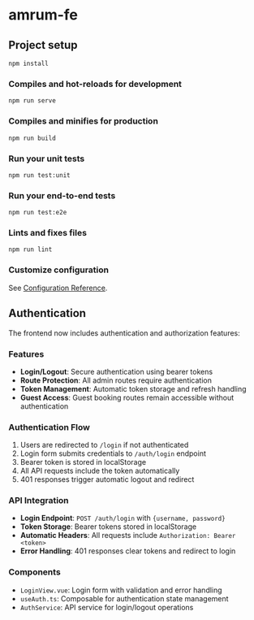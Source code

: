 # amrum-fe

## Project setup
```
npm install
```

### Compiles and hot-reloads for development
```
npm run serve
```

### Compiles and minifies for production
```
npm run build
```

### Run your unit tests
```
npm run test:unit
```

### Run your end-to-end tests
```
npm run test:e2e
```

### Lints and fixes files
```
npm run lint
```

### Customize configuration
See [Configuration Reference](https://cli.vuejs.org/config/).

## Authentication

The frontend now includes authentication and authorization features:

### Features
- **Login/Logout**: Secure authentication using bearer tokens
- **Route Protection**: All admin routes require authentication
- **Token Management**: Automatic token storage and refresh handling
- **Guest Access**: Guest booking routes remain accessible without authentication

### Authentication Flow
1. Users are redirected to `/login` if not authenticated
2. Login form submits credentials to `/auth/login` endpoint
3. Bearer token is stored in localStorage
4. All API requests include the token automatically
5. 401 responses trigger automatic logout and redirect

### API Integration
- **Login Endpoint**: `POST /auth/login` with `{username, password}`
- **Token Storage**: Bearer tokens stored in localStorage
- **Automatic Headers**: All requests include `Authorization: Bearer <token>`
- **Error Handling**: 401 responses clear tokens and redirect to login

### Components
- `LoginView.vue`: Login form with validation and error handling
- `useAuth.ts`: Composable for authentication state management
- `AuthService`: API service for login/logout operations
